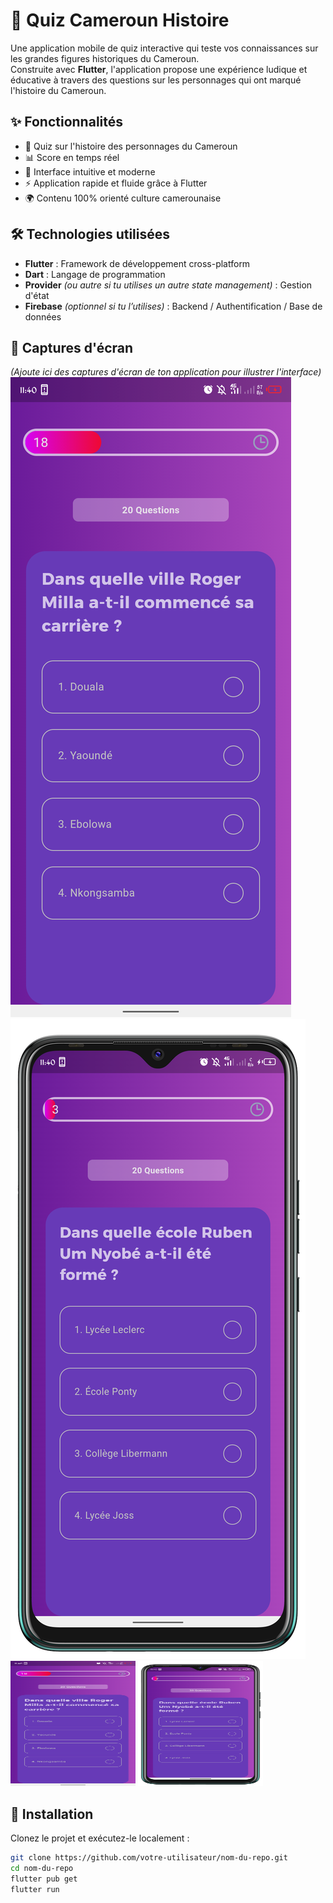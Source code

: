 # 📱 Quiz Cameroun Histoire

Une application mobile de quiz interactive qui teste vos connaissances sur les grandes figures historiques du Cameroun.  
Construite avec **Flutter**, l'application propose une expérience ludique et éducative à travers des questions sur les personnages qui ont marqué l'histoire du Cameroun.

## ✨ Fonctionnalités

- 📝 Quiz sur l'histoire des personnages du Cameroun
- 📊 Score en temps réel
- 🎨 Interface intuitive et moderne
- ⚡️ Application rapide et fluide grâce à Flutter
- 🌍 Contenu 100% orienté culture camerounaise

## 🛠️ Technologies utilisées

- **Flutter** : Framework de développement cross-platform
- **Dart** : Langage de programmation
- **Provider** *(ou autre si tu utilises un autre state management)* : Gestion d'état
- **Firebase** *(optionnel si tu l’utilises)* : Backend / Authentification / Base de données

## 📸 Captures d'écran

*(Ajoute ici des captures d'écran de ton application pour illustrer l'interface)*
![Page d'accueil du quiz](captures/1.png)
![Page de résultats](captures/2.png)
<img src="captures/1.png" width="200" height="200" />
<img src="captures/2.png" width="200" height="200"/>

## 🚀 Installation

Clonez le projet et exécutez-le localement :

```bash
git clone https://github.com/votre-utilisateur/nom-du-repo.git
cd nom-du-repo
flutter pub get
flutter run

